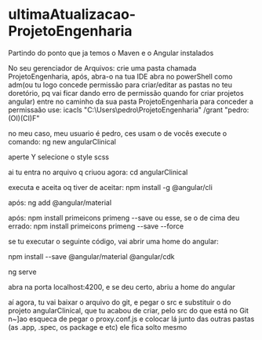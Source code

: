 # ultimaAtualizacao-ProjetoEngenharia

Partindo do ponto que ja temos o Maven e o Angular instalados

No seu gerenciador de Arquivos:
crie uma pasta chamada ProjetoEngenharia, após, abra-o na tua IDE
abra no powerShell como adm(ou tu logo concede permissão para criar/editar as pastas no teu doretório, pq vai ficar dando erro de permissão quando for criar projetos angular) entre no caminho da sua pasta ProjetoEngenharia
para conceder a permissaão use:
icacls "C:\Users\pedro\ProjetoEngenharia" /grant "pedro:(OI)(CI)F"

no meu caso, meu usuario é pedro, ces usam o de vocês
execute o comando:
ng new angularClinical

aperte Y
selecione o style scss

ai tu entra no arquivo q criuou agora:
cd angularClinical

executa e aceita oq tiver de aceitar:
npm install -g @angular/cli

após:
ng add @angular/material
 
após:
npm install primeicons primeng --save
ou esse, se o de cima deu errado:
npm install primeicons primeng --save --force

se tu executar o seguinte código, vai abrir uma home do angular:

npm install --save @angular/material @angular/cdk


ng serve

abra na porta localhost:4200, e se deu certo, abriu a home do angular

aí agora, tu vai baixar o arquivo do git, e pegar o src e substituir o do projeto angularClinical, que tu acabou de criar, pelo src do que está no Git
n~]ao esqueca de pegar o proxy.conf.js e colocar lá junto das outras pastas (as .app, .spec, os package e etc) ele fica solto mesmo

